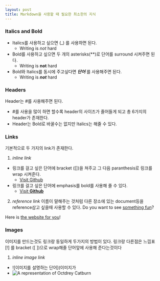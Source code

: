 ```yaml
---
layout: post
title: Markdown을 사용할 때 필요한 최소한의 지식
---
```

### Italics and Bold

- Italics를 사용하고 싶으면 (_) 를 사용하면 된다.
  - Writing is _not_ hard
- Bold를 사용하고 싶으면 두 개의 asterisks(**)로 단어를 surround 시켜주면 된다.
  - Writing is **not** hard
- Bold와 Italics를 동시에 주고싶다면 **_단어_** 를 사용해주면 된다.
  - Writing is **_not_** hard

### Headers

Header는 #를 사용해주면 된다.
- #를 사용을 많이 하면 할수록 header의 사이즈가 줄어들게 되고 총 6가지의 header가 존재한다.
- Header는 Bold로 바꿀수는 없지만 Italics는 해줄 수 있다.

### Links

기본적으로 두 가지의 link가 존재한다.
1. _inline link_
  - 링크를 걸고 싶은 단어에 bracket ([])을 쳐주고 그 다음 paranthesis로 링크를 wrap 시켜준다. 
    - [Visit Github](www.github.com)
  - 링크를 걸고 싶은 단어에 emphasis를 bold를 사용해 줄 수 있다.
    - [Visit **Github**](www.github.com)
    
2. _reference link_
이름이 말해주는 것처럼 다른 장소에 있는 document등을 reference삼고 싶을때 사용할 수 있다.
Do you want to see [something fun][fun place]?

Here is [the website for you][another fun place]!

[fun place]: www.github.com

[another fun place]: www.google.com

### Images

이미지를 만드는것도 링크랑 동일하게 두가지의 방법이 있다. 링크랑 다른점은 느낌표[!] 를 bracket ([ ])으로 wrap해줄 단어앞에 사용해 준다는것이다
1. _inline image link_
  - ![이미지를 설명하는 단어](이미지가 
  - ![A representation of Octdrey Catburn](https://octodex.github.com/images/bannekat.png)
